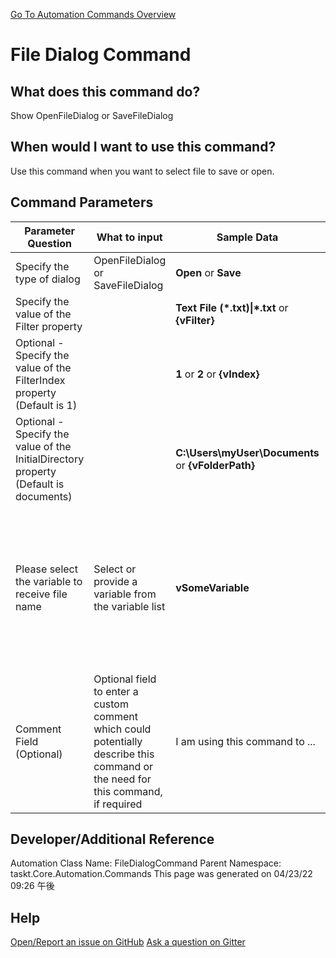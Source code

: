 <!--TITLE: File Dialog Command -->
<!-- SUBTITLE: a command in the Input Commands group. -->
[Go To Automation Commands Overview](/automation-commands.md)


# File Dialog Command


## What does this command do?
Show OpenFileDialog or SaveFileDialog


## When would I want to use this command?
Use this command when you want to select file to save or open.


## Command Parameters
| Parameter Question   	| What to input  	|  Sample Data 	| Remarks  	|
| ---                    | ---               | ---           | ---       |
|Specify the type of dialog|OpenFileDialog or SaveFileDialog|**Open** or **Save**||
|Specify the value of the Filter property||**Text File (\*.txt)\|\*.txt** or **{vFilter}**||
|Optional - Specify the value of the FilterIndex property (Default is 1)||**1** or **2** or **{vIndex}**||
|Optional - Specify the value of the InitialDirectory property (Default is documents)||**C:\Users\myUser\Documents** or **{vFolderPath}**||
|Please select the variable to receive file name|Select or provide a variable from the variable list|**vSomeVariable**|If you have enabled the setting **Create Missing Variables at Runtime** then you are not required to pre-define your variables, however, it is highly recommended.|
|Comment Field (Optional)|Optional field to enter a custom comment which could potentially describe this command or the need for this command, if required|I am using this command to ...|Optional|














## Developer/Additional Reference
Automation Class Name: FileDialogCommand
Parent Namespace: taskt.Core.Automation.Commands
This page was generated on 04/23/22 09:26 午後


## Help
[Open/Report an issue on GitHub](https://github.com/saucepleez/taskt/issues/new)
[Ask a question on Gitter](https://gitter.im/taskt-rpa/Lobby)
